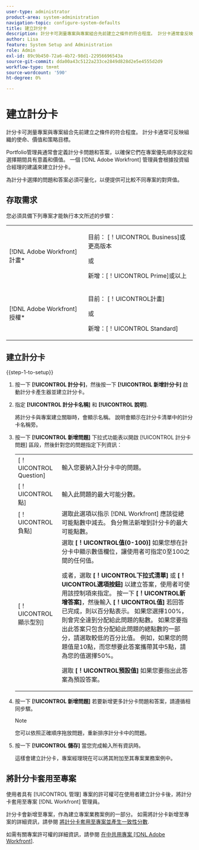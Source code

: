 ```yaml
---
user-type: administrator
product-area: system-administration
navigation-topic: configure-system-defaults
title: 建立計分卡
description: 計分卡可測量專案與專案組合先前建立之條件的符合程度。 計分卡通常會反映組織的使命、價值和策略目標。Portfolio管理員通常會定義計分卡問題和答案，以確保它們在專案優先順序和選擇期間是有意義和價值的。 一個 [!DNL Adobe Workfront] 管理員會根據投資組合經理的建議來建立計分卡。
author: Lisa
feature: System Setup and Administration
role: Admin
exl-id: 89c9b450-72a6-4b72-98d1-22956696543a
source-git-commit: dda00a43c5122a233ce2849d828d2e5e4555d2d9
workflow-type: tm+mt
source-wordcount: '590'
ht-degree: 0%

---
```


# 建立計分卡

<!--Audited: 01/2024-->

<!--DON'T DELETE, DRAFT OR HIDE THIS ARTICLE. IT IS LINKED TO THE PRODUCT, THROUGH THE CONTEXT SENSITIVE HELP LINKS.-->

計分卡可測量專案與專案組合先前建立之條件的符合程度。 計分卡通常可反映組織的使命、價值和策略目標。

Portfolio管理員通常會定義計分卡問題和答案，以確保它們在專案優先順序設定和選擇期間具有意義和價值。 一個 [!DNL Adobe Workfront] 管理員會根據投資組合經理的建議來建立計分卡。

為計分卡選擇的問題和答案必須可量化，以便提供可比較不同專案的對齊值。

## 存取需求

您必須具備下列專案才能執行本文所述的步驟：

<table style="table-layout:auto"> 
 <col> 
 <col> 
 <tbody> 
  <tr> 
   <td role="rowheader">[!DNL Adobe Workfront] 計畫*</td> 
   <td> <p>目前： [！UICONTROL Business]或更高版本</p> 
   或
   <p>新增：[！UICONTROL Prime]或以上</p>
   </td> 
  </tr> 
  <tr> 
   <td role="rowheader">[!DNL Adobe Workfront] 授權*</td> 
   <td><p>目前： [！UICONTROL計畫]</p>
   或
   <p>新增：[！UICONTROL Standard]</p>
   </td> 
  </tr> 
 </tbody> 
</table>

## 建立計分卡

{{step-1-to-setup}}

1. 按一下 **[!UICONTROL 計分卡]**，然後按一下 **[!UICONTROL 新增計分卡]** 啟動計分卡產生器並建立計分卡。

1. 指定 **[!UICONTROL 計分卡名稱]** 和 **[!UICONTROL 說明]**.

   將計分卡與專案建立關聯時，會顯示名稱。 說明會顯示在計分卡清單中的計分卡名稱旁。

1. 按一下 **[!UICONTROL 新增問題]** 下拉式功能表以開啟 [!UICONTROL 計分卡問題] 區段，然後針對您的問題指定下列資訊：

   <table style="table-layout:auto"> 
    <col> 
    <col> 
    <tbody> 
     <tr> 
      <td role="rowheader">[！UICONTROL Question]</td> 
      <td>輸入您要納入計分卡中的問題。</td> 
     </tr> 
     <tr> 
      <td role="rowheader">[！UICONTROL點]</td> 
      <td>輸入此問題的最大可能分數。</td> 
     </tr> 
     <tr> 
      <td role="rowheader">[！UICONTROL負點]</td> 
      <td>選取此選項以指示 [!DNL Workfront] 應該從總可能點數中減去。 負分無法新增到計分卡的最大可能點數。</td> 
     </tr> 
     <tr> 
      <td role="rowheader">[！UICONTROL顯示型別]</td> 
      <td>選取 <strong>[！UICONTROL值(0-100)]</strong> 如果您想在計分卡中顯示數值欄位，讓使用者可指定0至100之間的任何值。<p>或者，選取 <strong>[！UICONTROL下拉式清單]</strong> 或 <strong>[！UICONTROL選項按鈕]</strong> 以建立答案，使用者可使用該控制項來指定。 按一下 <strong>[！UICONTROL新增答案]</strong>，然後輸入 <strong>[！UICONTROL值]</strong> 若回答已完成，則以百分點表示。 如果您選擇100%，則會完全達到分配給此問題的點數。 如果您要指出此答案只包含分配給此問題的總點數的一部分，請選取較低的百分比值。 例如，如果您的問題值是10點，而您想要此答案攜帶其中5點，請為您的值選擇50%。</p>
      <p>選取 <strong>[！UICONTROL預設值]</strong> 如果您要指出此答案為預設答案。</strong></p>
     </tr> 
    </tbody> 
   </table>

1. 按一下 **[!UICONTROL 新增問題]** 若要新增更多計分卡問題和答案，請遵循相同步驟。

   >[!NOTE]
   >
   >您可以依照正確順序拖放問題，重新排序計分卡中的問題。

1. 按一下 **[!UICONTROL 儲存]** 當您完成輸入所有資訊時。

   這樣會建立計分卡，專案經理現在可以將其附加至其專案業務案例中。

## 將計分卡套用至專案

使用者具有 [!UICONTROL 管理] 專案的許可權可在使用者建立計分卡後，將計分卡套用至專案 [!DNL Workfront] 管理員。

計分卡會新增至專案，作為建立專案業務案例的一部分。 如需將計分卡新增至專案的詳細資訊，請參閱 [將計分卡套用至專案並產生一致性分數](../../../manage-work/projects/define-a-business-case/apply-scorecard-to-project-to-generate-alignment-score.md).

如需有關專案許可權的詳細資訊，請參閱 [在中共用專案 [!DNL Adobe Workfront]](../../../workfront-basics/grant-and-request-access-to-objects/share-a-project.md).
